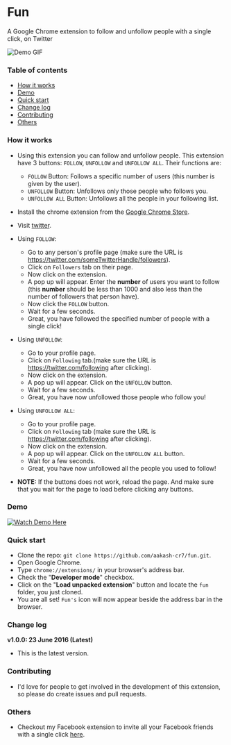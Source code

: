# Fun
A Google Chrome extension to follow and unfollow people with a single click, on Twitter

![Demo GIF](http://i.imgur.com/yPrpcGo.gif?1)

### Table of contents
* [How it works](#how-it-works)
* [Demo](#demo)
* [Quick start](#quick-start)
* [Change log](#change-log)
* [Contributing](#contributing)
* [Others](#others)

### <a name="how-it-works"></a>How it works
* Using this extension you can follow and unfollow people. This extension have 3 buttons: ```FOLLOW```, ```UNFOLLOW``` and ```UNFOLLOW ALL```. Their functions are:
    * ```FOLLOW``` Button: Follows a specific number of users (this number is given by the user).
    * ```UNFOLLOW``` Button: Unfollows only those people who follows you.
    * ```UNFOLLOW ALL``` Button: Unfollows all the people in your following list.
* Install the chrome extension from the [Google Chrome Store](https://chrome.google.com/webstore/detail/fun/omkpkdlfblobhpgoofljooblgobcjcoo).
* Visit [twitter](https://twitter.com/).
* Using ```FOLLOW```:
    * Go to any person's profile page (make sure the URL is https://twitter.com/someTwitterHandle/followers).
    * Click on ```Followers``` tab on their page.
    * Now click on the extension.
    * A pop up will appear. Enter the **number** of users you want to follow (this **number** should be less than 1000 and also less than the number of followers that person have).
    * Now click the ```FOLLOW``` button.
    * Wait for a few seconds.
    * Great, you have followed the specified number of people with a single click!
* Using ```UNFOLLOW```:
    * Go to your profile page.
    * Click on ```Following``` tab.(make sure the URL is https://twitter.com/following after clicking).
    * Now click on the extension.
    * A pop up will appear. Click on the ```UNFOLLOW``` button.
    * Wait for a few seconds.
    * Great, you have now unfollowed those people who follow you!
* Using ```UNFOLLOW ALL```:
    * Go to your profile page.
    * Click on ```Following``` tab (make sure the URL is https://twitter.com/following after clicking).
    * Now click on the extension.
    * A pop up will appear. Click on the ```UNFOLLOW ALL``` button.
    * Wait for a few seconds.
    * Great, you have now unfollowed all the people you used to follow!

* **NOTE:** If the buttons does not work, reload the page. And make sure that you wait for the page to load before clicking any buttons.

### <a name="demo"></a>Demo
[![Watch Demo Here](http://i.imgur.com/RTrYLbo.png?1)](https://www.youtube.com/watch?v=X_y6RqfRlNE "Watch Demo Here")

### <a name="quick-start"></a>Quick start
* Clone the repo: ```git clone https://github.com/aakash-cr7/fun.git```.
* Open Google Chrome.
* Type ```chrome://extensions/``` in your browser's address bar.
* Check the "**Developer mode**" checkbox.
* Click on the "**Load unpacked extension**" button and locate the ```fun``` folder, you just cloned.
* You are all set! ```Fun's``` icon will now appear beside the address bar in the browser.

### <a name="change-log"></a>Change log
**v1.0.0: 23 June 2016 (Latest)**

* This is the latest version.

### <a name="contributing"></a>Contributing
* I'd love for people to get involved in the development of this extension, so please do create issues and pull requests.

### <a name="others"></a>Others
*  Checkout my Facebook extension to invite all your Facebook friends with a single click [here](https://github.com/aakash-cr7/invitify).
